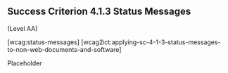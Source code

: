 ## Success Criterion 4.1.3 Status Messages

(Level AA)

[wcag:status-messages]
[wcag2ict:applying-sc-4-1-3-status-messages-to-non-web-documents-and-software]

Placeholder
